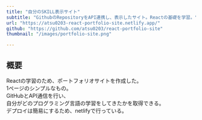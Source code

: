 ```yaml
---
title: "自分のSKILL表示サイト"
subtitle: "GithubのRepositoryをAPI連携し、表示したサイト。Reactの基礎を学習。"
url: "https://atsu0203-react-portfolio-site.netlify.app/"
github: "https://github.com/atsu0203/react-portfolio-site"
thumbnail: "/images/portfolio-site.png"

---
```

## 概要
Reactの学習のため、ポートフォリオサイトを作成した。  
1ページのシンプルなもの。  
GitHubとAPI通信を行い、  
自分がどのプログラミング言語の学習をしてきたかを取得できる。  
デプロイは簡易にするため、netlifyで行っている。  


